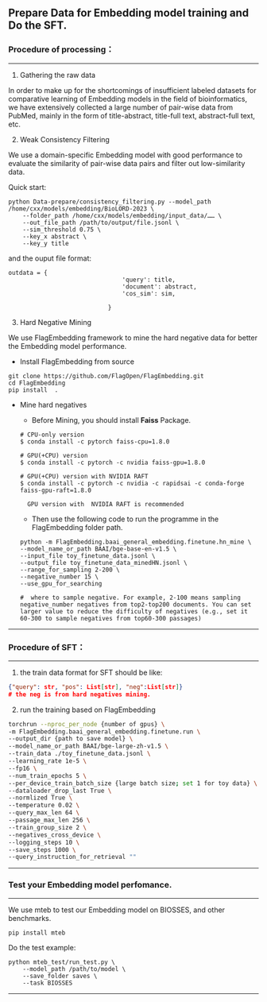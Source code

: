## Prepare Data for Embedding model training and Do the SFT.

### Procedure of processing：

---------------

1. Gathering the raw data

In order to make up for the shortcomings of insufficient labeled datasets for comparative learning of Embedding models in the field of bioinformatics, we have extensively collected a large number of pair-wise data from PubMed, mainly in the form of title-abstract, title-full text, abstract-full text, etc.


2. Weak Consistency Filtering


We use a domain-specific Embedding model with good performance to evaluate the similarity of pair-wise data pairs and filter out low-similarity data.

Quick start: 

```
python Data-prepare/consistency_filtering.py --model_path /home/cxx/models/embedding/BioLORD-2023 \
    --folder_path /home/cxx/models/embedding/input_data/…… \
    --out_file_path /path/to/output/file.jsonl \
    --sim_threshold 0.75 \
    --key_x abstract \
    --key_y title
```

and the ouput file format:

```
outdata = {
                                'query': title,
                                'document': abstract,
                                'cos_sim': sim,
                                
                            }
```



3. Hard Negative Mining

We use FlagEmbedding framework to mine the hard negative data for better the Embedding model performance.

- Install FlagEmbedding from source
```
git clone https://github.com/FlagOpen/FlagEmbedding.git
cd FlagEmbedding
pip install  .
```
- Mine hard negatives 

	- Before Mining, you should install **Faiss** Package.
	```shell
	# CPU-only version
	$ conda install -c pytorch faiss-cpu=1.8.0

	# GPU(+CPU) version
	$ conda install -c pytorch -c nvidia faiss-gpu=1.8.0

	# GPU(+CPU) version with NVIDIA RAFT
	$ conda install -c pytorch -c nvidia -c rapidsai -c conda-forge faiss-gpu-raft=1.8.0
	```
		GPU version with  NVIDIA RAFT is recommended

	- Then use the following code to run the programme in the FlagEmbedding folder path.
	```
	python -m FlagEmbedding.baai_general_embedding.finetune.hn_mine \
	--model_name_or_path BAAI/bge-base-en-v1.5 \
	--input_file toy_finetune_data.jsonl \
	--output_file toy_finetune_data_minedHN.jsonl \
	--range_for_sampling 2-200 \
	--negative_number 15 \
	--use_gpu_for_searching 

	#  where to sample negative. For example, 2-100 means sampling negative_number negatives from top2-top200 documents. You can set larger value to reduce the difficulty of negatives (e.g., set it 60-300 to sample negatives from top60-300 passages)

	```

---------------

### Procedure of SFT：

----
1. the train data format for SFT should be like:

```json
{"query": str, "pos": List[str], "neg":List[str]}
# the neg is from hard negatives mining.
```

2. run the training based on FlagEmbedding


```bash
torchrun --nproc_per_node {number of gpus} \
-m FlagEmbedding.baai_general_embedding.finetune.run \
--output_dir {path to save model} \
--model_name_or_path BAAI/bge-large-zh-v1.5 \
--train_data ./toy_finetune_data.jsonl \
--learning_rate 1e-5 \
--fp16 \
--num_train_epochs 5 \
--per_device_train_batch_size {large batch size; set 1 for toy data} \
--dataloader_drop_last True \
--normlized True \
--temperature 0.02 \
--query_max_len 64 \
--passage_max_len 256 \
--train_group_size 2 \
--negatives_cross_device \
--logging_steps 10 \
--save_steps 1000 \
--query_instruction_for_retrieval "" 
```


----


### Test your Embedding model perfomance.

----
We use mteb to test our Embedding model on BIOSSES, and other benchmarks.
```
pip install mteb
```

Do the test example:
```
python mteb_test/run_test.py \
	--model_path /path/to/model \
	--save_folder saves \
	--task BIOSSES
```

----
